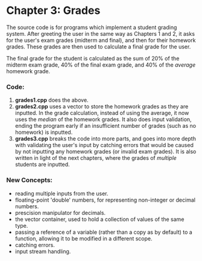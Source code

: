 # Chapter 3: Grades

The source code is for programs which implement a student grading system. 
After greeting the user in the same way as Chapters 1 and 2, it asks for the user's exam grades (midterm and final), and then for their homework grades.
These grades are then used to calculate a final grade for the user.

The final grade for the student is calculated as the sum of 20% of the midterm exam grade, 40% of the final exam grade, and 40% of the _average_ homework grade. 

### Code:
1) **grades1.cpp** does the above.
2) **grades2.cpp** uses a vector to store the homework grades as they are inputted. In the grade calculation, instead of using the average, it now uses the _median_ of the homework grades. It also does input validation, ending the program early if an insufficient number of grades (such as no homework) is inputted.
3) **grades3.cpp** breaks the code into more parts, and goes into more depth with validating the user's input by catching errors that would be caused by not inputting any homework grades (or invalid exam grades). It is also written in light of the next chapters, where the grades of _multiple_ students are inputted.

### New Concepts:
* reading multiple inputs from the user.
* floating-point 'double' numbers, for representing non-integer or decimal numbers.
* prescision manipulator for decimals.
* the vector container, used to hold a collection of values of the same type.
* passing a reference of a variable (rather than a copy as by default) to a function, allowing it to be modified in a different scope.
* catching errors.
* input stream handling.
